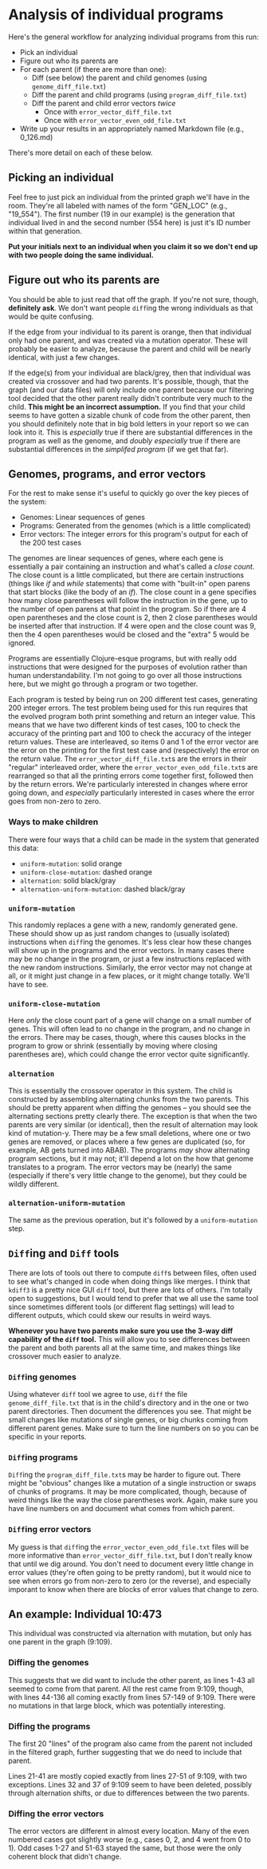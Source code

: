 # Analysis of individual programs

Here's the general workflow for analyzing individual programs from this run:

* Pick an individual
* Figure out who its parents are
* For each parent (if there are more than one):
   * Diff (see below) the parent and child genomes (using `genome_diff_file.txt`)
   * Diff the parent and child programs (using `program_diff_file.txt`)
   * Diff the parent and child error vectors _twice_
      * Once with `error_vector_diff_file.txt`
      * Once with `error_vector_even_odd_file.txt`
* Write up your results in an appropriately named Markdown file (e.g., 0_126.md)

There's more detail on each of these below.

## Picking an individual

Feel free to just pick an individual from the printed graph we'll have in the
room. They're all labeled with names of the form "GEN_LOC" (e.g., "19_554").
The first number (19 in our example) is the generation that individual lived in
and the second number (554 here) is just it's ID number within that generation.

**Put your initials next to an individual when you claim it so we don't end
up with two people doing the same individual.**

## Figure out who its parents are

You should be able to just read that off the graph. If you're not sure, though,
**definitely ask**. We don't want people `diff`ing the wrong individuals as
that would be quite confusing.

If the edge from your individual to its parent is orange, then that individual
only had one parent, and was created via a mutation operator. These will
probably be easier to analyze, because the parent and child will be nearly
identical, with just a few changes.

If the edge(s) from your individual are black/grey, then that individual was
created via crossover and had two parents. It's possible, though, that the
graph (and our data files) will only include one parent because our filtering
tool decided that the other parent really didn't contribute very much to the
child. **This might be an incorrect assumption.** If you find that your child
seems to have gotten a sizable chunk of code from the other parent, then you
should definitely note that in big bold letters in your report so we can look
into it. This is _especially_ true if there are substantial differences in the
program as well as the genome, and _doubly especially_ true if there are
substantial differences in the _simplifed program_ (if we get that far).

## Genomes, programs, and error vectors

For the rest to make sense it's useful to quickly go over the key pieces of the system:

* Genomes: Linear sequences of genes
* Programs: Generated from the genomes (which is a little complicated)
* Error vectors: The integer errors for this program's output for each of the 200 test cases

The genomes are linear sequences of genes, where each gene is
essentially a pair containing an instruction and what's called a _close count_. The
close count is a little complicated, but there are certain instructions (things like _if_ and _while_ statements) that come with "built-in" open parens that start blocks (like the body of an _if_). The close count in a gene specifies how many close parentheses will follow the instruction in the gene, up to the number of open parens at that point in the program. So if there are 4 open parentheses and the close count is 2, then 2 close parentheses would be inserted after that instruction. If 4 were open and the close count was 9, then the 4 open parentheses would be closed and the "extra" 5 would be ignored.

Programs are essentially Clojure-esque programs, but with really odd instructions that were designed for the purposes of evolution rather than human understandability. I'm not going to go over all those instructions here, but we might go through a program or two together.

Each program is tested by being run on 200 different test cases, generating 200 integer errors. The test problem being used for this run requires that the evolved program both print something and return an integer value. This means that we have two different kinds of test cases, 100 to check the accuracy of the printing part and 100 to check the accuracy of the integer return values. These are interleaved, so items 0 and 1 of the error vector are the error on the printing for the first test case and (respectively) the error on the return value. The `error_vector_diff_file.txt`s are the errors in their "regular" interleaved order, where the `error_vector_even_odd_file.txt`s are rearranged so that all the printing errors come together first, followed then by the return errors. We're particularly interested in changes where error going down, and _especially_ particularly interested in cases where the error goes from non-zero to zero.

### Ways to make children

There were four ways that a child can be made in the system that generated this
data:

 * `uniform-mutation`: solid orange
 * `uniform-close-mutation`: dashed orange
 * `alternation`: solid black/gray
 * `alternation-uniform-mutation`: dashed black/gray

### `uniform-mutation`

This randomly replaces a gene with a new, randomly generated gene. These should
show up as just random changes to (usually isolated) instructions when `diff`ing
the genomes. It's less clear how these changes will show up in the programs and
the error vectors. In many cases there may be no change in the program, or just
a few instructions replaced with the new random instructions. Similarly, the
error vector may not change at all, or it might just change in a few places, or
it might change totally. We'll have to see.

### `uniform-close-mutation`

Here _only_ the close count part of a gene will change on a small number of genes.
This will often lead to no change in the program, and no change in the errors.
There may be cases, though, where this causes blocks in the program to grow or
shrink (essentially by moving where closing parentheses are), which could change
the error vector quite significantly.

### `alternation`

This is essentially the crossover operator in this system. The child is constructed by
assembling alternating chunks from the two parents. This should be pretty apparent when diffing the genomes – you should see the alternating sections pretty clearly there. The exception is that when the two parents are very similar (or identical), then the result of alternation may look kind of mutation-y. There may be a few small deletions, where one or two genes are removed, or places where a few genes are duplicated (so, for example, AB gets turned into ABAB). The programs _may_ show alternating program sections, but it may not; it'll depend a lot on the how that genome translates to a program. The error vectors may be (nearly) the same (especially if there's very little change to the genome), but they could be wildly different.

### `alternation-uniform-mutation`

The same as the previous operation, but it's followed by a `uniform-mutation` step.

## `Diff`ing and `Diff` tools

There are lots of tools out there to compute `diff`s between files, often used
to see what's changed in code when doing things like merges. I think that
`kdiff3` is a pretty nice GUI `diff` tool, but there are lots of others. I'm
totally open to suggestions, but I would tend to prefer that we all use the
same tool since sometimes different tools (or different flag settings) will
lead to different outputs, which could skew our results in weird ways.

**Whenever you have two parents make sure you use the 3-way diff capability
of the `diff` tool.** This will allow you to see differences between the
parent and both parents all at the same time, and makes things like crossover
much easier to analyze.

### `Diff`ing genomes

Using whatever `diff` tool we agree to use, `diff` the file
`genome_diff_file.txt` that is in the child's directory and in the one or two
parent directories. Then document the differences you see. That might be small changes like mutations of single genes, or big chunks coming from different parent genes. Make sure to turn the line numbers on so you can be specific in your reports.

### `Diff`ing programs

`Diff`ing the `program_diff_file.txt`s may be harder to figure out. There might be "obvious" changes like a mutation of a single instruction or swaps of chunks of programs. It may be more complicated, though, because of weird things like the way the close parentheses work. Again, make sure you have line numbers on and document what comes from which parent.

### `Diff`ing error vectors

My guess is that `diff`ing the `error_vector_even_odd_file.txt` files will be more informative than `error_vector_diff_file.txt`, but I don't really know that until we dig around. You don't need to document every little change in error values (they're often going to be pretty random), but it would nice to see when errors go from non-zero to zero (or the reverse), and especially imporant to know when there are blocks of error values that change to zero.

## An example: Individual 10:473

This individual was constructed via alternation with mutation, but only has one parent 
in the graph (9:109).

### Diffing the genomes

This suggests that we did want to include the other parent, as lines 1-43 all seemed to come from that parent. All the rest came from 9:109, though, with lines 44-136 all coming exactly from lines 57-149 of 9:109. There were no mutations in that large block, which was potentially interesting.

### Diffing the programs

The first 20 "lines" of the program also came from the parent not included in the filtered graph, further suggesting that we do need to include that parent. 

Lines 21-41 are mostly copied exactly from lines 27-51 of 9:109, with two exceptions. Lines 32 and 37 of 9:109 seem to have been deleted, possibly through alternation shifts, or due to differences between the two parents.

### Diffing the error vectors

The error vectors are different in almost every location. Many of the even numbered cases got slightly worse (e.g., cases 0, 2, and 4 went from 0 to 1). Odd cases 1-27 and 51-63 stayed the same, but those were the only coherent block that didn't change.

